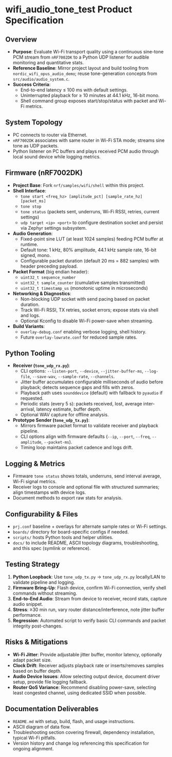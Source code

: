 # wifi_audio_tone_test Product Specification

## Overview
- **Purpose**: Evaluate Wi-Fi transport quality using a continuous sine-tone PCM stream from `nRF7002DK` to a Python UDP listener for audible monitoring and quantitative stats.
- **Reference Baseline**: Mirror project layout and build tooling from `nordic_wifi_opus_audio_demo`; reuse tone-generation concepts from `src/audio/audio_system.c`.
- **Success Criteria**:
  - End-to-end latency ≤ 100 ms with default settings.
  - Uninterrupted playback for ≥ 10 minutes at 44.1 kHz, 16-bit mono.
  - Shell command group exposes start/stop/status with packet and Wi-Fi metrics.

## System Topology
- PC connects to router via Ethernet.
- `nRF7002DK` associates with same router in Wi-Fi STA mode; streams sine tone as UDP packets.
- Python listener on PC buffers and plays received PCM audio through local sound device while logging metrics.

## Firmware (nRF7002DK)
- **Project Base**: Fork `nrf/samples/wifi/shell` within this project.
- **Shell Interface**:
  - `tone start <freq_hz> [amplitude_pct] [sample_rate_hz] [packet_ms]`
  - `tone stop`
  - `tone status` (packets sent, underruns, Wi-Fi RSSI, retries, current settings)
  - `udp target <ip> <port>` to configure destination socket and persist via Zephyr settings subsystem.
- **Audio Generation**:
  - Fixed-point sine LUT (at least 1024 samples) feeding PCM buffer at runtime.
  - Default tone: 1 kHz, 80% amplitude, 44.1 kHz sample rate, 16-bit signed, mono.
  - Configurable packet duration (default 20 ms = 882 samples) with header preceding payload.
- **Packet Format** (big endian header):
  - `uint32_t sequence_number`
  - `uint32_t sample_counter` (cumulative samples transmitted)
  - `uint32_t timestamp_us` (monotonic uptime in microseconds)
- **Networking & Diagnostics**:
  - Non-blocking UDP socket with send pacing based on packet duration.
  - Track Wi-Fi RSSI, TX retries, socket errors; expose stats via shell and logs.
  - Optional Kconfig to disable Wi-Fi power-save when streaming.
- **Build Variants**:
  - `overlay-debug.conf` enabling verbose logging, shell history.
  - Future `overlay-lowrate.conf` for reduced sample rates.

## Python Tooling
- **Receiver (`tone_udp_rx.py`)**:
  - CLI options: `--listen-port`, `--device`, `--jitter-buffer-ms`, `--log-file`, `--save-wav`, `--sample-rate`, `--channels`.
  - Jitter buffer accumulates configurable milliseconds of audio before playback; detects sequence gaps and fills with zeros.
  - Playback path uses `sounddevice` (default) with fallback to `pyaudio` if requested.
  - Periodic stats (every 5 s): packets received, lost, average inter-arrival, latency estimate, buffer depth.
  - Optional WAV capture for offline analysis.
- **Prototype Sender (`tone_udp_tx.py`)**:
  - Mirrors firmware packet format to validate receiver and playback pipeline.
  - CLI options align with firmware defaults (`--ip`, `--port`, `--freq`, `--amplitude`, `--packet-ms`).
  - Timing loop maintains packet cadence and logs drift.

## Logging & Metrics
- Firmware `tone status` shows totals, underruns, send interval average, Wi-Fi signal metrics.
- Receiver logs to console and optional file with structured summaries; align timestamps with device logs.
- Document methods to export raw stats for analysis.

## Configurability & Files
- `prj.conf` baseline + overlays for alternate sample rates or Wi-Fi settings.
- `boards/` directory for board-specific configs if needed.
- `scripts/` hosts Python tools and helper utilities.
- `docs/` to include README, ASCII topology diagrams, troubleshooting, and this spec (symlink or reference).

## Testing Strategy
1. **Python Loopback**: Use `tone_udp_tx.py` → `tone_udp_rx.py` locally/LAN to validate pipeline and logging.
2. **Firmware Bring-Up**: Flash device, confirm Wi-Fi connection, verify shell commands without streaming.
3. **End-to-End Audio**: Stream from device to receiver, record stats, capture audio snippet.
4. **Stress**: ≥30 min run, vary router distance/interference, note jitter buffer performance.
5. **Regression**: Automated script to verify basic CLI commands and packet integrity post-changes.

## Risks & Mitigations
- **Wi-Fi Jitter**: Provide adjustable jitter buffer, monitor latency, optionally adapt packet size.
- **Clock Drift**: Receiver adjusts playback rate or inserts/removes samples based on buffer depth.
- **Audio Device Issues**: Allow selecting output device, document driver setup, provide file logging fallback.
- **Router QoS Variance**: Recommend disabling power-save, selecting least congested channel, using dedicated SSID when possible.

## Documentation Deliverables
- `README.md` with setup, build, flash, and usage instructions.
- ASCII diagram of data flow.
- Troubleshooting section covering firewall, dependency installation, typical Wi-Fi pitfalls.
- Version history and change log referencing this specification for ongoing alignment.
